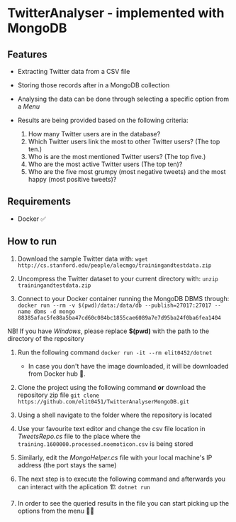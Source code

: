 # TwitterAnalyser - implemented with MongoDB

## Features

- Extracting Twitter data from a CSV file
- Storing those records after in a MongoDB collection
- Analysing the data can be done through selecting a specific option from a _Menu_
- Results are being provided based on the following criteria:

  1. How many Twitter users are in the database?
  2. Which Twitter users link the most to other Twitter users? (The top ten.)
  3. Who is are the most mentioned Twitter users? (The top five.)
  4. Who are the most active Twitter users (The top ten)?
  5. Who are the five most grumpy (most negative tweets) and the most happy (most positive tweets)?

## Requirements

* Docker ✅

## How to run
1. Download the sample Twitter data with: 
`wget http://cs.stanford.edu/people/alecmgo/trainingandtestdata.zip`
1. Uncompress the Twitter dataset to your current directory with:
`unzip trainingandtestdata.zip`

1. Connect to your Docker container running the MongoDB DBMS through:
`docker run --rm -v $(pwd)/data:/data/db --publish=27017:27017 --name dbms -d mongo 88385afac5fe88a5ba47cd60c084bc1855cae6089a7e7d95ba24f0ba6fea1404`
	
  NB! If you have *Windows*, please replace **$(pwd)** with the path to the directory of the repository

1. Run the following command
`docker run -it --rm elit0452/dotnet`
	-  In case you don't have the image downloaded, it will be downloaded from Docker hub 🐳. 

1. Clone the project using the  following command **or** download the repository zip file
`git clone https://github.com/elit0451/TwitterAnalyserMongoDB.git`
1. Using a shell navigate to the folder where the repository is located
1. Use your favourite text editor and change the csv file location in *TweetsRepo.cs* file to the place where the `training.1600000.processed.noemoticon.csv` is being stored 
1. Similarly, edit the *MongoHelper.cs* file with your local machine's IP address (the port stays the same)

1. The next step is to execute the following command and afterwards you can interact with the aplication 🏗
`dotnet run`
1. In order to see the queried results in the file you can start picking up the options from the menu 👍🏻
